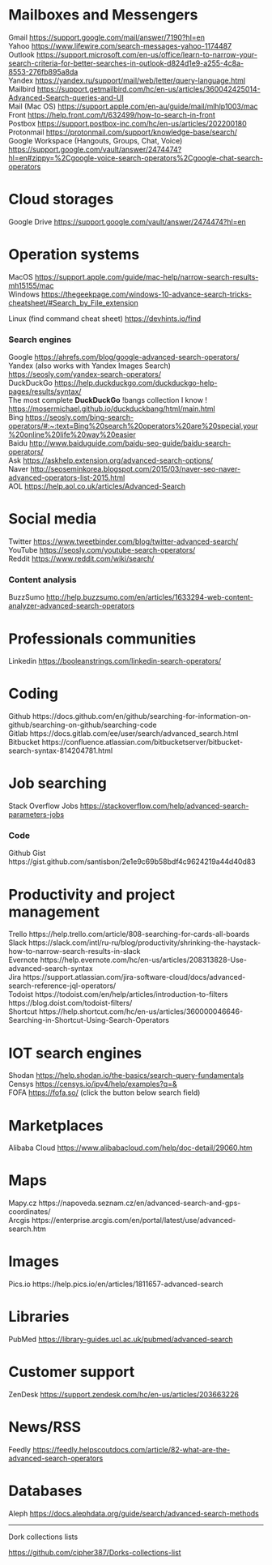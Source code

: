 <h1>Mailboxes and Messengers</h1>


Gmail https://support.google.com/mail/answer/7190?hl=en</br>
Yahoo https://www.lifewire.com/search-messages-yahoo-1174487</br>
Outlook https://support.microsoft.com/en-us/office/learn-to-narrow-your-search-criteria-for-better-searches-in-outlook-d824d1e9-a255-4c8a-8553-276fb895a8da</br>
Yandex https://yandex.ru/support/mail/web/letter/query-language.html</br>
Mailbird https://support.getmailbird.com/hc/en-us/articles/360042425014-Advanced-Search-queries-and-UI</br>
Mail (Mac OS) https://support.apple.com/en-au/guide/mail/mlhlp1003/mac</br>
Front https://help.front.com/t/632499/how-to-search-in-front</br>
Postbox https://support.postbox-inc.com/hc/en-us/articles/202200180</br>
Protonmail https://protonmail.com/support/knowledge-base/search/</br>
Google Workspace (Hangouts, Groups, Chat, Voice) https://support.google.com/vault/answer/2474474?hl=en#zippy=%2Cgoogle-voice-search-operators%2Cgoogle-chat-search-operators </br>




<h1>Cloud storages</h1>


Google Drive https://support.google.com/vault/answer/2474474?hl=en</br>


<h1>Operation systems</h1>


MacOS https://support.apple.com/guide/mac-help/narrow-search-results-mh15155/mac</br>
Windows https://thegeekpage.com/windows-10-advance-search-tricks-cheatsheet/#Search_by_File_extension</br>

Linux (find command cheat sheet) https://devhints.io/find</br>


<h3>Search engines</h3>


Google https://ahrefs.com/blog/google-advanced-search-operators/</br>
Yandex (also works with Yandex Images Search) https://seosly.com/yandex-search-operators/</br>
DuckDuckGo https://help.duckduckgo.com/duckduckgo-help-pages/results/syntax/</br>
The most complete <b>DuckDuckGo</b> !bangs collection I know ! https://mosermichael.github.io/duckduckbang/html/main.html</br>
Bing https://seosly.com/bing-search-operators/#:~:text=Bing%20search%20operators%20are%20special,your%20online%20life%20way%20easier</br>
Baidu http://www.baiduguide.com/baidu-seo-guide/baidu-search-operators/</br>
Ask https://askhelp.extension.org/advanced-search-options/</br>
Naver http://seoseminkorea.blogspot.com/2015/03/naver-seo-naver-advanced-operators-list-2015.html</br>
AOL https://help.aol.co.uk/articles/Advanced-Search</br>




<h1>Social media</h1>


Twitter https://www.tweetbinder.com/blog/twitter-advanced-search/</br>
YouTube https://seosly.com/youtube-search-operators/</br>
Reddit https://www.reddit.com/wiki/search/</br>



<h3>Content analysis</h3>

BuzzSumo http://help.buzzsumo.com/en/articles/1633294-web-content-analyzer-advanced-search-operators</br>


<h1>Professionals communities</h1>


Linkedin https://booleanstrings.com/linkedin-search-operators/</br>

<h1>Coding</h1>
Github https://docs.github.com/en/github/searching-for-information-on-github/searching-on-github/searching-code</br>
Gitlab https://docs.gitlab.com/ee/user/search/advanced_search.html </br>
Bitbucket https://confluence.atlassian.com/bitbucketserver/bitbucket-search-syntax-814204781.html </br>


<h1>Job searching</h1>

Stack Overflow Jobs https://stackoverflow.com/help/advanced-search-parameters-jobs</br>

<h3>Code</h3>
Github Gist https://gist.github.com/santisbon/2e1e9c69b58bdf4c9624219a44d40d83

<h1>Productivity and project management</h1>
Trello https://help.trello.com/article/808-searching-for-cards-all-boards</br>
Slack https://slack.com/intl/ru-ru/blog/productivity/shrinking-the-haystack-how-to-narrow-search-results-in-slack</br>
Evernote https://help.evernote.com/hc/en-us/articles/208313828-Use-advanced-search-syntax</br>
Jira https://support.atlassian.com/jira-software-cloud/docs/advanced-search-reference-jql-operators/</br>
Todoist https://todoist.com/en/help/articles/introduction-to-filters https://blog.doist.com/todoist-filters/</br>
Shortcut https://help.shortcut.com/hc/en-us/articles/360000046646-Searching-in-Shortcut-Using-Search-Operators</br>



<h1>IOT search engines</h1>


Shodan https://help.shodan.io/the-basics/search-query-fundamentals</br>
Censys https://censys.io/ipv4/help/examples?q=&</br>
FOFA https://fofa.so/ (click the button below search field)</br>


<h1>Marketplaces</h1>

Alibaba Cloud https://www.alibabacloud.com/help/doc-detail/29060.htm

<h1>Maps</h1>
Mapy.cz https://napoveda.seznam.cz/en/advanced-search-and-gps-coordinates/</br>
Arcgis https://enterprise.arcgis.com/en/portal/latest/use/advanced-search.htm

<h1>Images</h1>
Pics.io https://help.pics.io/en/articles/1811657-advanced-search

<h1>Libraries</h1>

PubMed https://library-guides.ucl.ac.uk/pubmed/advanced-search

<h1>Customer support</h1>

ZenDesk https://support.zendesk.com/hc/en-us/articles/203663226

<h1>News/RSS</h1>

Feedly https://feedly.helpscoutdocs.com/article/82-what-are-the-advanced-search-operators


<h1>Databases</h1>

Aleph https://docs.alephdata.org/guide/search/advanced-search-methods

------------------------------------

Dork collections lists

https://github.com/cipher387/Dorks-collections-list

